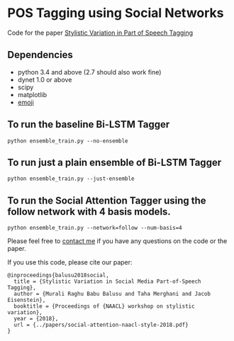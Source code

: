 # POS Tagging using Social Networks
Code for the paper [Stylistic Variation in Part of Speech Tagging](https://www.cc.gatech.edu/~jeisenst/papers/social-attention-naacl-style-2018.pdf)

## Dependencies
- python 3.4 and above (2.7 should also work fine)
- dynet 1.0 or above
- scipy
- matplotlib
- [emoji](https://pypi.org/project/emoji/)

## To run the baseline Bi-LSTM Tagger
```
python ensemble_train.py --no-ensemble
```

## To run just a plain ensemble of Bi-LSTM Tagger
```
python ensemble_train.py --just-ensemble
```

## To run the Social Attention Tagger using the follow network with 4 basis models.
```
python ensemble_train.py --network=follow --num-basis=4
```

Please feel free to [contact me](muraliraghubabu1994@gmail.com) if you have any questions on the code or the paper.

If you use this code, please cite our paper:
```
@inproceedings{balusu2018social,
  title = {Stylistic Variation in Social Media Part-of-Speech Tagging},
  author = {Murali Raghu Babu Balusu and Taha Merghani and Jacob Eisenstein},
  booktitle = {Proceedings of {NAACL} workshop on stylistic variation},
  year = {2018},
  url = {../papers/social-attention-naacl-style-2018.pdf}
}
```





